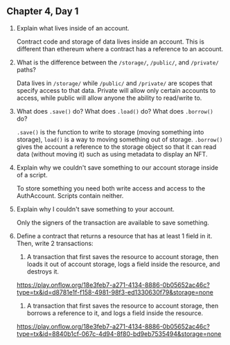 ## Chapter 4, Day 1

1. Explain what lives inside of an account. 

    Contract code and storage of data lives inside an account. This is different than ethereum where a contract has a reference to an account.

2. What is the difference between the `/storage/`, `/public/`, and `/private/` paths?

    Data lives in `/storage/` while `/public/` and `/private/` are scopes that specify access
    to that data.  Private will allow only certain accounts to access, while public will allow anyone the ability to read/write to.

3. What does `.save()` do? What does `.load()` do? What does `.borrow()` do?

    `.save()` is the function to write to storage (moving something into storage), `load()` is a way to moving something out of storage.  `.borrow()` gives the account a reference to the storage object so that it can read data (without moving it) such as using metadata to display an NFT.

4. Explain why we couldn't save something to our account storage inside of a script.

    To store something you need both write access and access to the AuthAccount.  Scripts contain neither.

5. Explain why I couldn't save something to your account.

    Only the signers of the transaction are available to save something.

6. Define a contract that returns a resource that has at least 1 field in it. Then, write 2 transactions:

    1) A transaction that first saves the resource to account storage, then loads it out of account storage, logs a field inside the resource, and destroys it.

    https://play.onflow.org/18e3feb7-a271-4134-8886-0b05652ac46c?type=tx&id=d8781e1f-f158-4981-98f3-ed1330630f79&storage=none

    1) A transaction that first saves the resource to account storage, then borrows a reference to it, and logs a field inside the resource.

    https://play.onflow.org/18e3feb7-a271-4134-8886-0b05652ac46c?type=tx&id=8840b1cf-067c-4d94-8f80-bd9eb7535494&storage=none
